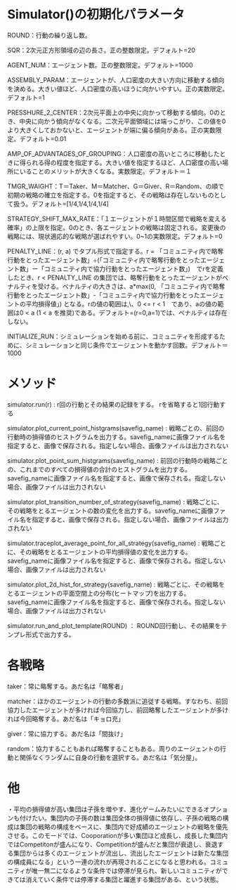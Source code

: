 # Simulator()の初期化パラメータ

ROUND：行動の繰り返し数。

SQR：2次元正方形領域の辺の長さ。正の整数限定。デフォルト=20

AGENT_NUM：エージェント数。正の整数限定。デフォルト=1000

ASSEMBLY_PARAM：エージェントが、人口密度の大きい方向に移動する傾向を決める。大きい値ほど、人口密度の高いほうに向かいやすい。正の実数限定。デフォルト=1

PRESSHURE_2_CENTER：2次元平面上の中央に向かって移動する傾向。0のとき、中央に向かう傾向がなくなる。二次元平面領域には端っこがり、この値を0より大きくしておかないと、エージェントが端に偏る傾向がある。正の実数限定。デフォルト=0.01

AMP_OF_ADVANTAGES_OF_GROUPING：人口密度の高いところに移動したときに得られる得の程度を指定する。大きい値を指定するほど、人口密度の高い場所にいることのメリットが大きくなる。実数限定。デフォルト＝１

TMGR_WAIGHT：T＝Taker、M＝Matcher、G＝Giver、R＝Random、の順で初期の戦略の確立を指定する。0を指定すると、その戦略は存在しないものとして扱う。デフォルト=[1/4,1/4,1/4,1/4]

STRATEGY_SHIFT_MAX_RATE：「１エージェントが１時間区間で戦略を変える確率」の上限を指定。0のとき、各エージェントの戦略は固定される。変更後の戦略には、現状適応的な戦略が選ばれやすい。0~1の実数限定。デフォルト=0

PENALTY_LINE：(r, a) でタプル形式で指定する。r = 「コミュニティ内で略奪行動をとったエージェント数」÷(「コミュニティ内で略奪行動をとったエージェント数」ー「コミュニティ内で協力行動をとったエージェント数」)　でrを定義したとき、r < PENALTY_LINE の集団では、略奪行動をとったエージェントがペナルティを受ける。ペナルティの大きさは、a*max(0, 「コミュニティ内で略奪行動をとったエージェント数」-「コミュニティ内で協力行動をとったエージェントの平均損得値」) となる。rの値の範囲は,\、0 <= r < 1　であり、aの値の範囲は0 < a (1 < a を推奨)である。デフォルト=(r=0,a=1)では、ペナルティは存在しない。

INITIALIZE_RUN：シミュレーションを始める前に、コミュニティを形成するために、シミュレーションと同じ条件でエージェントを動かす回数。デフォルト＝1000

#   メソッド

simulator.run(r) : r回の行動とその結果の記録をする。 rを省略すると1回行動する

simulator.plot_current_point_histgrams(savefig_name) : 戦略ごとの、前回の行動時の損得値のヒストグラムを出力する。savefig_nameに画像ファイル名を指定すると、画像で保存される。指定しない場合、画像ファイルは出力されない

simulator.plot_point_sum_histgrams(savefig_name) : 前回の行動時の戦略ごとの、これまでのすべての損得値の合計のヒストグラムを出力する。savefig_nameに画像ファイル名を指定すると、画像で保存される。指定しない場合、画像ファイルは出力されない

simulator.plot_transition_number_of_strategy(savefig_name) : 戦略ごとに、その戦略をとるエージェントの数の変化を出力する。savefig_nameに画像ファイル名を指定すると、画像で保存される。指定しない場合、画像ファイルは出力されない

simulator.traceplot_average_point_for_all_strategy(savefig_name) : 戦略ごとに、その戦略をとるエージェントの平均損得値の変化を出力する。savefig_nameに画像ファイル名を指定すると、画像で保存される。指定しない場合、画像ファイルは出力されない

simulator.plot_2d_hist_for_strategy(savefig_name) : 戦略ごとに、その戦略をとるエージェントの平面空間上の分布(ヒートマップ)を出力する。savefig_nameに画像ファイル名を指定すると、画像で保存される。指定しない場合、画像ファイルは出力されない

simulator.run_and_plot_template(ROUND) ： ROUND回行動し、その結果をテンプレ形式で出力する。

# 各戦略

taker：常に略奪する。あだ名は「略奪者」

matcher：ほかのエージェントの行動の多数派に追従する戦略。すなわち、前回協力したエージェントが多ければ今回協力し、前回略奪したエージェントが多ければ今回略奪する。あだ名は「キョロ充」

giver：常に協力する。あだ名は「間抜け」

random：協力することもあれば略奪することもある。周りのエージェントの行動と関係なくランダムに自身の行動を選択する。あだ名は「気分屋」。

# 他

・平均の損得値が高い集団は子孫を増やす、進化ゲームみたいにできるオプションも付けたい。集団内の子孫の数は集団全体の損得値に依存し、子孫の戦略の構成は集団の戦略の構成をベースに、集団内で好成績のエージェントの戦略を優先させる。このモードでは、Cooporationが多い集団ほど成長し、成長した集団内ではCompetitonが盛んになり、Competitionが盛んだと集団が衰退し、衰退する集団からは多くのエージェントが流出し、流出したエージェントは新たな集団の構成員になる」という一連の流れが再現されることになると思われる。コミュニティが唯一無二になるような条件では停滞が見られ、新しいコミュニティができては消えていく条件では停滞する集団と躍進する集団がある、という状態。

